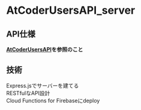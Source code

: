 # AtCoderUsersAPI_server

## API仕様

**[AtCoderUsersAPI](https://github.com/miozune/AtCoderUsersAPI)を参照のこと**

## 技術

Express.jsでサーバーを建てる  
RESTfulなAPI設計  
Cloud Functions for Firebaseにdeploy